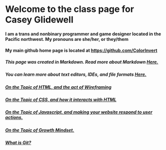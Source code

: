 # Welcome to the class page for Casey Glidewell


#### I am a trans and nonbinary programmer and game designer located in the Pacific northwest. My pronouns are she/her, or they/them

#### My main github home page is located at <https://github.com/ColorInvert>

##### This page was created in Markdown. Read more about Markdown [Here.](https://colorinvert.github.io/reading-notes/About-Markdown)

##### You can learn more about text editors, IDEs, and file formats [Here.](https://colorinvert.github.io/reading-notes/Choosing-A-Text-Editor)

##### [On the Topic of HTML, and the act of Wireframing](https://colorinvert.github.io/reading-notes/Html-And-Wireframes)

##### [On the Topic of CSS, and how it interacts with HTML](https://colorinvert.github.io/reading-notes/CSS)

##### [On the Topic of Javascript, and making your website respond to user actions.](https://colorinvert.github.io/reading-notes/Javascript)

##### [On the Topic of Growth Mindset.](https://colorinvert.github.io/reading-notes/Growth-Mindset)

##### [What is Git?](https://colorinvert.github.io/reading-notes/What-Is-Git)

